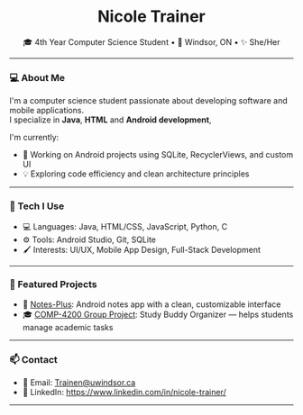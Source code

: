 <h1 align="center">Nicole Trainer</h1>

<p align="center">
  🎓 4th Year Computer Science Student • 📍 Windsor, ON • ✨ She/Her  
</p>

---

### 💻 About Me

I'm a computer science student passionate about developing software and mobile applications.  
I specialize in **Java**, **HTML** and **Android development**,

I'm currently:
- 📲 Working on Android projects using SQLite, RecyclerViews, and custom UI
- 💡 Exploring code efficiency and clean architecture principles

---

### 🔧 Tech I Use

- 💻 Languages: Java, HTML/CSS, JavaScript, Python, C
- ⚙️ Tools: Android Studio, Git, SQLite
- 🖌 Interests: UI/UX, Mobile App Design, Full-Stack Development

---

### 📌 Featured Projects

- 📘 [Notes-Plus](https://github.com/NicoleTrainer/Notes-Plus): Android notes app with a clean, customizable interface
- 🎓 [COMP-4200 Group Project](https://github.com/nikerdz/COMP-4200-Group-Project): Study Buddy Organizer — helps students manage academic tasks

---

### 📫 Contact

- 💌 Email: Trainen@uwindsor.ca
- 💼 LinkedIn: https://www.linkedin.com/in/nicole-trainer/ 

---
